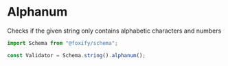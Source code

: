 # Alphanum

Checks if the given string only contains alphabetic characters and numbers

```typescript
import Schema from "@foxify/schema";

const Validator = Schema.string().alphanum();
```

